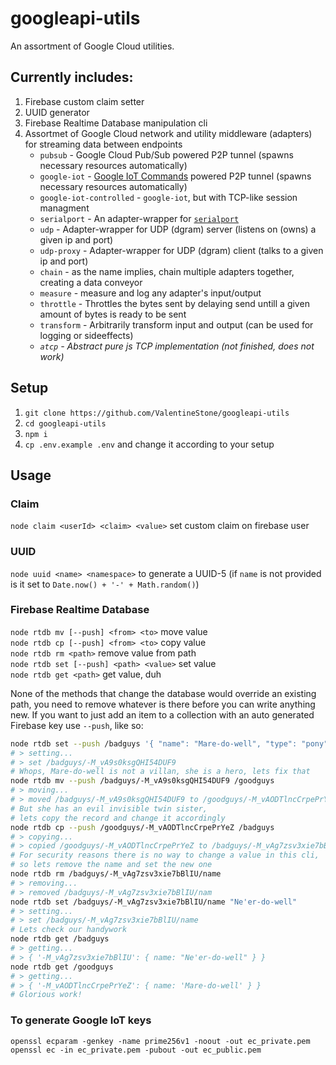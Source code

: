 # googleapi-utils

An assortment of Google Cloud utilities.

## Currently includes:
1. Firebase custom claim setter
2. UUID generator
3. Firebase Realtime Database manipulation cli
4. Assortmet of Google Cloud network and utility middleware (adapters) for streaming data between endpoints
    - `pubsub` - Google Cloud Pub/Sub powered P2P tunnel (spawns necessary resources automatically)
    - `google-iot` - [Google IoT Commands](https://cloud.google.com/iot/docs/how-tos/commands) powered P2P tunnel (spawns necessary resources automatically)
    - `google-iot-controlled` - `google-iot`, but with TCP-like session managment
    - `serialport` - An adapter-wrapper for [`serialport`](https://www.npmjs.com/package/serialport)
    - `udp` - Adapter-wrapper for UDP (dgram) server (listens on (owns) a given ip and port)
    - `udp-proxy` - Adapter-wrapper for UDP (dgram) client (talks to a given ip and port)
    - `chain` - as the name implies, chain multiple adapters together, creating a data conveyor
    - `measure` - measure and log any adapter's input/output
    - `throttle` - Throttles the bytes sent by delaying send untill a given amount of bytes is ready to be sent
    - `transform` - Arbitrarily transform input and output (can be used for logging or sideeffects)
    - *`atcp` - Abstract pure js TCP implementation (not finished, does not work)*

## Setup
1. `git clone https://github.com/ValentineStone/googleapi-utils`
2. `cd googleapi-utils`
3. `npm i`
4. `cp .env.example .env` and change it according to your setup

## Usage
### Claim
`node claim <userId> <claim> <value>` set custom claim on firebase user
### UUID
`node uuid <name> <namespace>` to generate a UUID-5 (if `name` is not provided is it set to `Date.now() + '-' + Math.random()`)
### Firebase Realtime Database
`node rtdb mv [--push] <from> <to>` move value  
`node rtdb cp [--push] <from> <to>` copy value  
`node rtdb rm <path>` remove value from path  
`node rtdb set [--push] <path> <value>` set value  
`node rtdb get <path>` get value, duh

None of the methods that change the database would override an existing path, you need to remove whatever is there before you can write anything new. If you want to just add an item to a collection with an auto generated Firebase key use `--push`, like so:
```sh
node rtdb set --push /badguys '{ "name": "Mare-do-well", "type": "pony" }'
# > setting...
# > set /badguys/-M_vA9s0ksgQHI54DUF9
# Whops, Mare-do-well is not a villan, she is a hero, lets fix that
node rtdb mv --push /badguys/-M_vA9s0ksgQHI54DUF9 /goodguys
# > moving...
# > moved /badguys/-M_vA9s0ksgQHI54DUF9 to /goodguys/-M_vAODTlncCrpePrYeZ
# But she has an evil invisible twin sister,
# lets copy the record and change it accordingly
node rtdb cp --push /goodguys/-M_vAODTlncCrpePrYeZ /badguys
# > copying...
# > copied /goodguys/-M_vAODTlncCrpePrYeZ to /badguys/-M_vAg7zsv3xie7bBlIU
# For security reasons there is no way to change a value in this cli,
# so lets remove the name and set the new one
node rtdb rm /badguys/-M_vAg7zsv3xie7bBlIU/name
# > removing...
# > removed /badguys/-M_vAg7zsv3xie7bBlIU/nam
node rtdb set /badguys/-M_vAg7zsv3xie7bBlIU/name "Ne'er-do-well"
# > setting...
# > set /badguys/-M_vAg7zsv3xie7bBlIU/name
# Lets check our handywork
node rtdb get /badguys
# > getting...
# > { '-M_vAg7zsv3xie7bBlIU': { name: "Ne'er-do-well" } }
node rtdb get /goodguys
# > getting...
# > { '-M_vAODTlncCrpePrYeZ': { name: 'Mare-do-well' } }
# Glorious work!
```

### To generate Google IoT keys
```
openssl ecparam -genkey -name prime256v1 -noout -out ec_private.pem
openssl ec -in ec_private.pem -pubout -out ec_public.pem
```